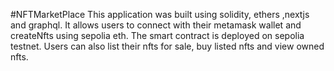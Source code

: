 #NFTMarketPlace
This application was built using solidity, ethers ,nextjs and graphql. It allows users to connect with their metamask wallet and createNfts using sepolia eth. The smart contract is deployed on sepolia testnet. Users can also list their nfts for sale, buy listed nfts and view owned nfts. 

